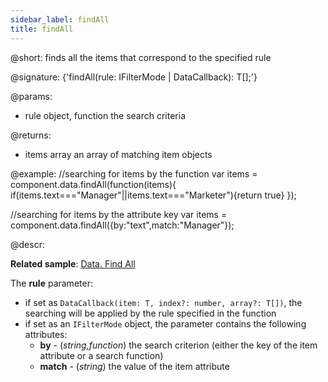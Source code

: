 ```yaml
---
sidebar_label: findAll
title: findAll
---          
```


@short: finds all the items that correspond to the specified rule

@signature: {'findAll(rule: IFilterMode | DataCallback<T>): T[];'}

@params:
- rule	object, function	the search criteria

@returns:

- items		array		an array of matching item objects

@example:
//searching for items by the function
var items = component.data.findAll(function(items){
	if(items.text==="Manager"||items.text==="Marketer"){return true}
});

//searching for items by the attribute key
var items = component.data.findAll({by:"text",match:"Manager"});

@descr:

**Related sample**: [Data. Find All](https://snippet.dhtmlx.com/kvemrz93)

The **rule** parameter:

- if set as `DataCallback(item: T, index?: number, array?: T[])`, the searching will be applied by the rule specified in the function
- if set as an `IFilterMode` object, the parameter contains the following attributes:
  - **by** - (*string,function*) the search criterion (either the key of the item attribute or a search function)
  - **match** - (*string*) the value of the item attribute
